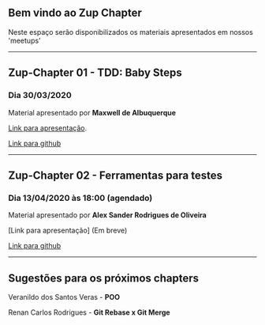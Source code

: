 ## Bem vindo ao Zup Chapter

Neste espaço serão disponibilizados os materiais apresentados em nossos 'meetups'


---

## Zup-Chapter 01 - TDD: Baby Steps
### Dia 30/03/2020

Material apresentado por **Maxwell de Albuquerque**

[Link para apresentação](https://youtu.be/RddTM2ff9lA).

[Link para github](https://github.com/zup-chapter/chapter-01-tdd-baby-steps)


---

## Zup-Chapter 02 - Ferramentas para testes
### Dia 13/04/2020 às 18:00 (agendado)

Material apresentado por **Alex Sander Rodrigues de Oliveira**

[Link para apresentação] (Em breve)

[Link para github](https://github.com/zup-chapter/chapter-02-ferramentas-testes)


---

## Sugestões para os próximos chapters

Veranildo dos Santos Veras - **POO**

Renan Carlos Rodrigues - **Git Rebase x Git Merge**